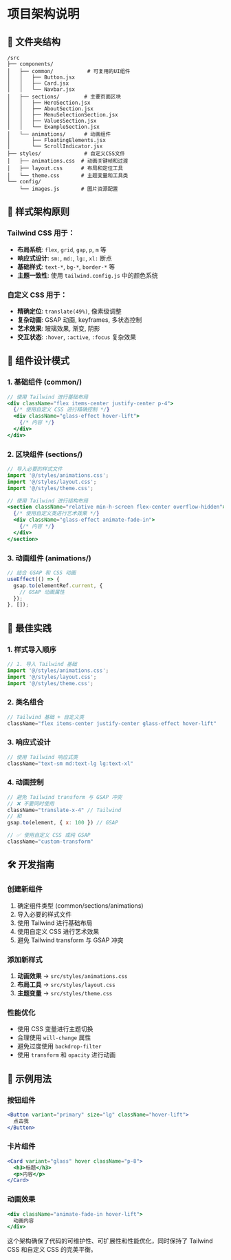 # 项目架构说明

## 📁 文件夹结构

```
/src
├── components/
│   ├── common/           # 可复用的UI组件
│   │   ├── Button.jsx
│   │   ├── Card.jsx
│   │   └── Navbar.jsx
│   ├── sections/        # 主要页面区块
│   │   ├── HeroSection.jsx
│   │   ├── AboutSection.jsx
│   │   ├── MenuSelectionSection.jsx
│   │   ├── ValuesSection.jsx
│   │   └── ExampleSection.jsx
│   └── animations/      # 动画组件
│       ├── FloatingElements.jsx
│       └── ScrollIndicator.jsx
├── styles/              # 自定义CSS文件
│   ├── animations.css  # 动画关键帧和过渡
│   ├── layout.css      # 布局和定位工具
│   └── theme.css       # 主题变量和工具类
└── config/
    └── images.js       # 图片资源配置
```

## 🎨 样式架构原则

### Tailwind CSS 用于：
- **布局系统**: `flex`, `grid`, `gap`, `p`, `m` 等
- **响应式设计**: `sm:`, `md:`, `lg:`, `xl:` 断点
- **基础样式**: `text-*`, `bg-*`, `border-*` 等
- **主题一致性**: 使用 `tailwind.config.js` 中的颜色系统

### 自定义 CSS 用于：
- **精确定位**: `translate(49%)`, 像素级调整
- **复杂动画**: GSAP 动画, keyframes, 多状态控制
- **艺术效果**: 玻璃效果, 渐变, 阴影
- **交互状态**: `:hover`, `:active`, `:focus` 复杂效果

## 🧩 组件设计模式

### 1. 基础组件 (common/)
```jsx
// 使用 Tailwind 进行基础布局
<div className="flex items-center justify-center p-4">
  {/* 使用自定义 CSS 进行精确控制 */}
  <div className="glass-effect hover-lift">
    {/* 内容 */}
  </div>
</div>
```

### 2. 区块组件 (sections/)
```jsx
// 导入必要的样式文件
import '@/styles/animations.css';
import '@/styles/layout.css';
import '@/styles/theme.css';

// 使用 Tailwind 进行结构布局
<section className="relative min-h-screen flex-center overflow-hidden">
  {/* 使用自定义类进行艺术效果 */}
  <div className="glass-effect animate-fade-in">
    {/* 内容 */}
  </div>
</section>
```

### 3. 动画组件 (animations/)
```jsx
// 结合 GSAP 和 CSS 动画
useEffect(() => {
  gsap.to(elementRef.current, {
    // GSAP 动画属性
  });
}, []);
```

## 🎯 最佳实践

### 1. 样式导入顺序
```jsx
// 1. 导入 Tailwind 基础
import '@/styles/animations.css';
import '@/styles/layout.css';
import '@/styles/theme.css';
```

### 2. 类名组合
```jsx
// Tailwind 基础 + 自定义类
className="flex items-center justify-center glass-effect hover-lift"
```

### 3. 响应式设计
```jsx
// 使用 Tailwind 响应式类
className="text-sm md:text-lg lg:text-xl"
```

### 4. 动画控制
```jsx
// 避免 Tailwind transform 与 GSAP 冲突
// ❌ 不要同时使用
className="translate-x-4" // Tailwind
// 和
gsap.to(element, { x: 100 }) // GSAP

// ✅ 使用自定义 CSS 或纯 GSAP
className="custom-transform"
```

## 🛠️ 开发指南

### 创建新组件
1. 确定组件类型 (common/sections/animations)
2. 导入必要的样式文件
3. 使用 Tailwind 进行基础布局
4. 使用自定义 CSS 进行艺术效果
5. 避免 Tailwind transform 与 GSAP 冲突

### 添加新样式
1. **动画效果** → `src/styles/animations.css`
2. **布局工具** → `src/styles/layout.css`
3. **主题变量** → `src/styles/theme.css`

### 性能优化
- 使用 CSS 变量进行主题切换
- 合理使用 `will-change` 属性
- 避免过度使用 `backdrop-filter`
- 使用 `transform` 和 `opacity` 进行动画

## 📝 示例用法

### 按钮组件
```jsx
<Button variant="primary" size="lg" className="hover-lift">
  点击我
</Button>
```

### 卡片组件
```jsx
<Card variant="glass" hover className="p-8">
  <h3>标题</h3>
  <p>内容</p>
</Card>
```

### 动画效果
```jsx
<div className="animate-fade-in hover-lift">
  动画内容
</div>
```

这个架构确保了代码的可维护性、可扩展性和性能优化，同时保持了 Tailwind CSS 和自定义 CSS 的完美平衡。

